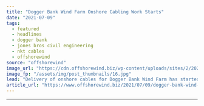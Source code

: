 ```yaml
---
title: "Dogger Bank Wind Farm Onshore Cabling Work Starts"
date: "2021-07-09"
tags: 
  - featured
  - headlines
  - dogger bank
  - jones bros civil engineering
  - nkt cables
  - offshorewind
source: "offshorewind"
image_url: "https://cdn.offshorewind.biz/wp-content/uploads/sites/2/2021/07/09144003/Dogger-Bank-Wind-Farm.jpg"
image_fp: "/assets/img/post_thumbnails/16.jpg"
lead: "Delivery of onshore cables for Dogger Bank Wind Farm has started, according to Jones"
article_url: "https://www.offshorewind.biz/2021/07/09/dogger-bank-wind-farm-onshore-cabling-work-starts/"
---
```


---
